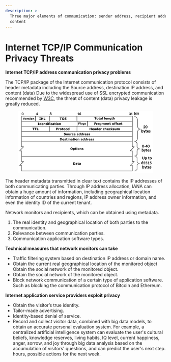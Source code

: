 ```yaml
---
description: >-
  Three major elements of communication: sender address, recipient address, and
  content
---
```


# Internet TCP/IP Communication Privacy Threats

**Internet TCP/IP address communication privacy problems**

The TCP/IP package of the Internet communication protocol consists of header metadata including the Source address, destination IP address, and content (data) Due to the widespread use of SSL encrypted communication recommended by [W3C](https://www.w3.org/2001/tag/doc/web-https), the threat of content (data) privacy leakage is greatly reduced.

<figure><img src="../../../.gitbook/assets/image (3) (1).png" alt=""><figcaption></figcaption></figure>

The header metadata transmitted in clear text contains the IP addresses of both communicating parties. Through IP address allocation, IANA can obtain a huge amount of information, including geographical location information of countries and regions, IP address owner information, and even the identity ID of the current tenant.

Network monitors and recipients, which can be obtained using metadata.

1. The real identity and geographical location of both parties to the communication.
2. Relevance between communication parties.
3. Communication application software types.

**Technical measures that network monitors can take**

* Traffic filtering system based on destination IP address or domain name.
* Obtain the current real geographical location of the monitored object Obtain the social network of the monitored object.
* Obtain the social network of the monitored object.
* Block network communication of a certain type of application software. Such as blocking the communication protocol of Bitcoin and Ethereum.

**Internet application service providers exploit privacy**

* Obtain the visitor’s true identity.
* Tailor-made advertising.
* Identity-based denial of service.
* Record and collect visitor data, combined with big data models, to obtain an accurate personal evaluation system. For example, a centralized artificial intelligence system can evaluate the user's cultural beliefs, knowledge reserves, living habits, IQ level, current happiness, anger, sorrow, and joy through big data analysis based on the accumulation of visitors' questions, and can predict the user's next step. hours, possible actions for the next week.
